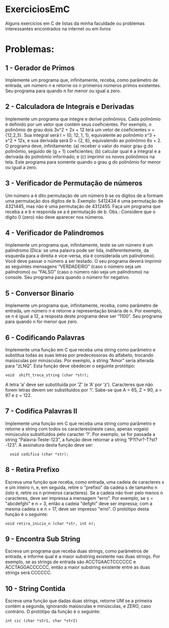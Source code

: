# ExerciciosEmC
Alguns exercícios em C de listas da minha faculdade ou problemas interessantes encontrados na internet ou em livros

# Problemas: 

  ## 1 - Gerador de Primos
  Implemente um programa que, infinitamente, receba, como parâmetro de entrada, um número
  n e retorne os n primeiros números primos existentes. Seu programa para quando n for menor ou
  igual a zero.
  
  ## 2 - Calculadora de Integrais e Derivadas
  Implemente um programa que integre e derive polinômios. Cada polinômio é definido por um
  vetor que contém seus coeficientes. Por exemplo, o polinômio de grau dois 3x^2 + 2x + 12 terá um
  vetor de coeficientes v = {12,2,3}. Sua integral será I = {0, 12, 1, 1}, equivalente ao polinômio x^3 +
  x^2 + 12x, e sua derivada será D = {2, 6}, equivalendo ao polinômio 6x + 2. O programa deve,
  infinitamente: (a) receber o valor do maior grau g do polinômio, seguido de (g + 1) coeficientes; (b)
  calcular qual é a integral e a derivada do polinômio informado; e (c) imprimir os novos polinômios
  na tela. Este programa para somente quando o grau g do polinômio for menor ou igual a zero.

## 3 - Verificador de Permutação de números
Um número a é dito permutação de um número b se os dígitos de a formam uma permutação
dos dígitos de b. Exemplo: 5412434 é uma permutação de 4321445, mas não é uma permutação
de 4312455. Faça um programa que receba a e b e responda se a é permutação de b. Obs.:
Considere que o dígito 0 (zero) não deve aparecer nos números.

## 4 - Verificador de Palindromos
Implemente um programa que, infinitamente, teste se um número é um palíndromo (Dica: se
uma palavra pode ser lida, indiferentemente, da esquerda para a direita e vice-versa, ela é
considerada um palíndromo). Você deve passar o número a ser testado. O seu programa deverá
imprimir as seguintes mensagens “VERDADEIRO” (caso o número seja um palíndromo) ou
“FALSO” (caso o número não seja um palíndromo) na console. Seu programa para quando o
número for negativo.

## 5 - Conversor Binario
Implemente um programa que, infinitamente, receba, como parâmetro de entrada, um número
n e retorne a representação binária de n. Por exemplo, se n é igual a 12, a resposta deste
programa deve ser “1100”. Seu programa para quando n for menor que zero.

## 6 - Codificando Palavras
Implemente uma função em C que receba uma string como parâmetro e substitua todas as suas
letras por predecessoras do alfabeto, trocando maiúsculas por minúsculas. Por exemplo, a string
“Amor” seria alterada para “zLNQ”. Esta função deve obedecer o seguinte protótipo:
  ```
  void  shift_troca_string (char *str);
  ```
A letra ‘a’ deve ser substituída por ‘Z’ (e ‘A’ por ‘z’). Caracteres que não
forem letras devem ser substituídos por ‘!’. Sabe-se que A = 65, Z = 90, a = 97 e z = 122.

## 7 - Codifica Palavras II
Implemente uma função em C que receba uma string como parâmetro e retorne a string com
todos os caracteres(neste caso, apenas vogais) minúsculos substituídos pelo caracter ‘?’. Por exemplo, se for passada a string
“Palavra-Teste-123”, a função deve retornar a string “P?l?vr?-T?st?-123”. A assinatura desta função
deve ser:
``` 
  void codifica (char *str);
```

## 8 - Retira Prefixo
Escreva uma função que receba, como entrada, uma cadeia de caracteres s e um inteiro n, e,
em seguida, retire o "prefixo" da cadeia s de tamanho n (isto é, retire os n primeiros caracteres). Se a
cadeia não tiver pelo menos n caracteres, deve ser impressa a mensagem "erro". Por exemplo, se s =
"abcdefghi" e n = 3, então a cadeia "defghi" deve ser impressa; com a mesma cadeia s e n = 17,
deve ser impresso "erro". O protótipo desta função é o seguinte:
```
void retira_inicio_n (char *str, int n);
```
## 9 - Encontra Sub String
Escreva um programa que receba duas strings, como parâmetros de entrada, e informe qual é a
maior substring existente nas duas strings. Por exemplo, se as strings de entrada são
ACCTGAACTCCCCCC e ACCTAGGACCCCCC, então a maior substring existente entre as duas
strings será CCCCCC.

## 10 - String Contida
Escreva uma função que dadas duas strings, retorne UM se a primeira contém a segunda,
ignorando maiúsculas e minúsculas, e ZERO, caso contrário. O protótipo da função é o seguinte:
```
int cic (char *str1, char *str2)
```
